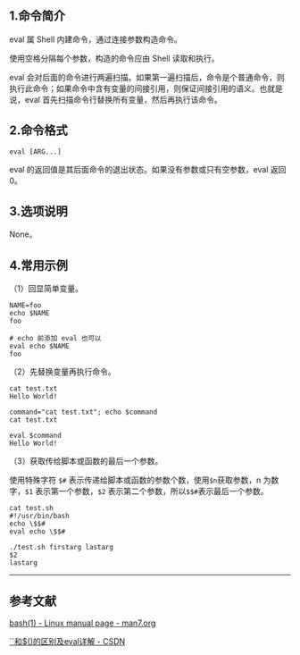 ## 1.命令简介
eval 属 Shell 内建命令，通过连接参数构造命令。

使用空格分隔每个参数，构造的命令应由 Shell 读取和执行。

eval 会对后面的命令进行两遍扫描。如果第一遍扫描后，命令是个普通命令，则执行此命令；如果命令中含有变量的间接引用，则保证间接引用的语义。也就是说，eval 首先扫描命令行替换所有变量，然后再执行该命令。

## 2.命令格式
```shell
eval [ARG...]
```
eval 的返回值是其后面命令的退出状态。如果没有参数或只有空参数，eval 返回 0。

## 3.选项说明
None。

## 4.常用示例
（1）回显简单变量。
```shell
NAME=foo
echo $NAME
foo

# echo 前添加 eval 也可以
eval echo $NAME
foo
```
（2）先替换变量再执行命令。
```shell
cat test.txt
Hello World!

command="cat test.txt"; echo $command
cat test.txt

eval $command
Hello World!
```
（3）获取传给脚本或函数的最后一个参数。

使用特殊字符 `$#` 表示传递给脚本或函数的参数个数，使用`$n`获取参数，n 为数字，`$1` 表示第一个参数，`$2` 表示第二个参数，所以`$$#`表示最后一个参数。
```shell
cat test.sh
#!/usr/bin/bash
echo \$$#
eval echo \$$#

./test.sh firstarg lastarg
$2
lastarg
```

---
## 参考文献
[bash(1) - Linux manual page - man7.org](https://www.man7.org/linux/man-pages/man1/bash.1.html)

[``和$()的区别及eval详解 - CSDN](https://blog.csdn.net/baidu_37964071/article/details/80930704)

<Vssue title="eval-builtin" />
